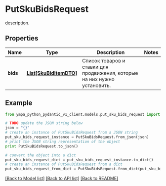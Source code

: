 # PutSkuBidsRequest

description.

## Properties
Name | Type | Description | Notes
------------ | ------------- | ------------- | -------------
**bids** | [**List[SkuBidItemDTO]**](SkuBidItemDTO.md) | Список товаров и ставки для продвижения, которые на них нужно установить. | 

## Example

```python
from ympa_python_pydantic_v1_client.models.put_sku_bids_request import PutSkuBidsRequest

# TODO update the JSON string below
json = "{}"
# create an instance of PutSkuBidsRequest from a JSON string
put_sku_bids_request_instance = PutSkuBidsRequest.from_json(json)
# print the JSON string representation of the object
print PutSkuBidsRequest.to_json()

# convert the object into a dict
put_sku_bids_request_dict = put_sku_bids_request_instance.to_dict()
# create an instance of PutSkuBidsRequest from a dict
put_sku_bids_request_from_dict = PutSkuBidsRequest.from_dict(put_sku_bids_request_dict)
```
[[Back to Model list]](../README.md#documentation-for-models) [[Back to API list]](../README.md#documentation-for-api-endpoints) [[Back to README]](../README.md)


